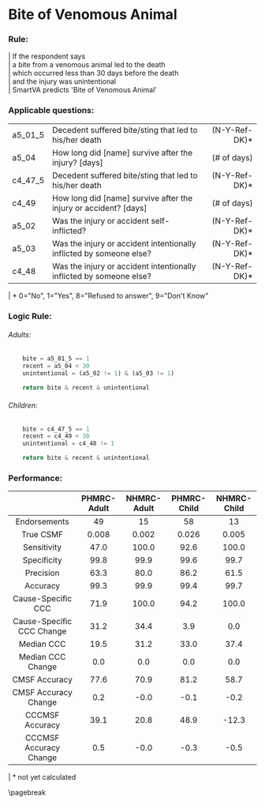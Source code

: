 # Bite of Venomous Animal

### Rule:
|  If the respondent says   
|    a bite from a venomous animal led to the death   
|    which occurred less than 30 days before the death   
|    and the injury was unintentional   
|  SmartVA predicts 'Bite of Venomous Animal'   




### Applicable questions:
|            |                                          |                  |
|:-----------|:-----------------------------------------|-----------------:|
| a5_01_5 | Decedent suffered bite/sting that led to his/her death | (N-Y-Ref-DK)* |
| a5_04 | How long did [name] survive after the injury? [days] | (# of days) |
| c4_47_5 | Decedent suffered bite/sting that led to his/her death | (N-Y-Ref-DK)* |
| c4_49 | How long did [name] survive after the injury or accident? [days] | (# of days) |
| a5_02 | Was the injury or accident self-inflicted? | (N-Y-Ref-DK)* |
| a5_03 | Was the injury or accident intentionally inflicted by someone else? | (N-Y-Ref-DK)* |
| c4_48 | Was the injury or accident intentionally inflicted by someone else? | (N-Y-Ref-DK)* |

|  \* 0="No", 1="Yes", 8="Refused to answer", 9="Don't Know"   


### Logic Rule:

###### Adults:
~~~~~python
    bite = a5_01_5 == 1
    recent = a5_04 < 30
    unintentional = (a5_02 != 1) & (a5_03 != 1)

    return bite & recent & unintentional
~~~~~

###### Children:
~~~~~python
    bite = c4_47_5 == 1
    recent = c4_49 < 30
    unintentional = c4_48 != 1

    return bite & recent & unintentional
~~~~~
    

### Performance:
|             | PHMRC-Adult |  NHMRC-Adult |  PHMRC-Child |  NHMRC-Child |    
|:-----------:|:------------:|:------------:|:------------:|:------------:|   
| Endorsements| 49 |  15 |  58 |  13 |    
|  True CSMF  | 0.008 |  0.002 |  0.026 |  0.005 |    
| Sensitivity | 47.0 |  100.0 |  92.6 |  100.0 |    
| Specificity | 99.8 |  99.9 |  99.6 |  99.7 |    
|  Precision  | 63.3 |  80.0 |  86.2 |  61.5 |    
|   Accuracy  | 99.3 |  99.9 |  99.4 |  99.7 |    
|Cause-Specific CCC| 71.9 |  100.0 |  94.2 |  100.0 |    
|Cause-Specific CCC Change| 31.2 |  34.4 |  3.9 |  0.0 |    
|  Median CCC | 19.5 |  31.2 |  33.0 |  37.4 |    
|Median CCC Change| 0.0 |  0.0 |  0.0 |  0.0 |    
|CMSF Accuracy| 77.6 |  70.9 |  81.2 |  58.7 |    
|CMSF Accuracy Change| 0.2 |  -0.0 |  -0.1 |  -0.2 |    
|CCCMSF Accuracy| 39.1 |  20.8 |  48.9 |  -12.3 |    
|CCCMSF Accuracy Change| 0.5 |  -0.0 |  -0.3 |  -0.5 |    

|  \* not yet calculated   

\pagebreak
